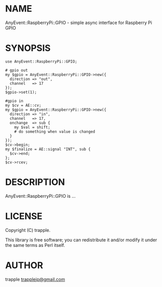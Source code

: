 # NAME

AnyEvent::RaspberryPi::GPIO - simple async interface for Raspberry Pi GPIO

# SYNOPSIS

    use AnyEvent::RaspberryPi::GPIO;

    # gpio out
    my $gpio = AnyEvent::RaspberryPi::GPIO->new({
      direction => "out",
      channel   => 17
    });
    $gpio->set(1);

    #gpio in
    my $cv = AE::cv;
    my $gpio = AnyEvent::RaspberryPi::GPIO->new({
      direction => "in",
      channel   => 17,
      onchange  => sub {
        my $val = shift;
        # do something when value is changed
      }
    });
    $cv->begin;
    my $finalize = AE::signal "INT", sub {
      $cv->end;
    };
    $cv->rcev;

# DESCRIPTION

AnyEvent::RaspberryPi::GPIO is ...

# LICENSE

Copyright (C) trapple.

This library is free software; you can redistribute it and/or modify
it under the same terms as Perl itself.

# AUTHOR

trapple <trapplejp@gmail.com>
